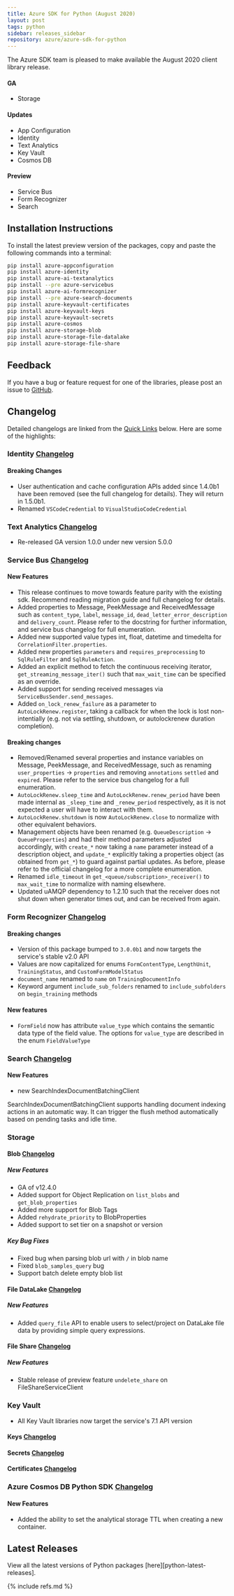 ```yaml
---
title: Azure SDK for Python (August 2020)
layout: post
tags: python
sidebar: releases_sidebar
repository: azure/azure-sdk-for-python
---
```


The Azure SDK team is pleased to make available the August 2020 client library release.

#### GA

- Storage

#### Updates

- App Configuration
- Identity
- Text Analytics
- Key Vault
- Cosmos DB

#### Preview

 - Service Bus
 - Form Recognizer
 - Search

## Installation Instructions

To install the latest preview version of the packages, copy and paste the following commands into a terminal:

```bash
pip install azure-appconfiguration
pip install azure-identity
pip install azure-ai-textanalytics
pip install --pre azure-servicebus
pip install azure-ai-formrecognizer
pip install --pre azure-search-documents
pip install azure-keyvault-certificates
pip install azure-keyvault-keys
pip install azure-keyvault-secrets
pip install azure-cosmos
pip install azure-storage-blob
pip install azure-storage-file-datalake
pip install azure-storage-file-share
```

## Feedback

If you have a bug or feature request for one of the libraries, please post an issue to [GitHub](https://github.com/azure/azure-sdk-for-python/issues).

## Changelog

Detailed changelogs are linked from the [Quick Links](#quick-links) below. Here are some of the highlights:

### Identity [Changelog](https://github.com/Azure/azure-sdk-for-python/blob/master/sdk/identity/azure-identity/CHANGELOG.md)

#### Breaking Changes
- User authentication and cache configuration APIs added since 1.4.0b1 have been removed (see the full changelog for details). They will return in 1.5.0b1.
- Renamed `VSCodeCredential` to `VisualStudioCodeCredential`

### Text Analytics [Changelog](https://github.com/Azure/azure-sdk-for-python/blob/master/sdk/textanalytics/azure-ai-textanalytics/CHANGELOG.md#500-2020-07-27)

- Re-released GA version 1.0.0 under new version 5.0.0

### Service Bus [Changelog](https://github.com/Azure/azure-sdk-for-python/blob/master/sdk/servicebus/azure-servicebus/CHANGELOG.md)

#### New Features

- This release continues to move towards feature parity with the existing sdk.  Recommend reading migration guide and full changelog for details.
- Added properties to Message, PeekMessage and ReceivedMessage such as `content_type`, `label`, `message_id`, `dead_letter_error_description` and `delivery_count`.
Please refer to the docstring for further information, and service bus changelog for full enumeration.
- Added new supported value types int, float, datetime and timedelta for `CorrelationFilter.properties`.
- Added new properties `parameters` and `requires_preprocessing` to `SqlRuleFilter` and `SqlRuleAction`.
- Added an explicit method to fetch the continuous receiving iterator, `get_streaming_message_iter()` such that `max_wait_time` can be specified as an override.
- Added support for sending received messages via `ServiceBusSender.send_messages`.
- Added `on_lock_renew_failure` as a parameter to `AutoLockRenew.register`, taking a callback for when the lock is lost non-intentially (e.g. not via settling, shutdown, or autolockrenew duration completion).

#### Breaking changes

- Removed/Renamed several properties and instance variables on Message, PeekMessage, and ReceivedMessage, such as renaming `user_properties` -> `properties` and removing `annotations` `settled` and `expired`.
Please refer to the service bus changelog for a full enumeration.
- `AutoLockRenew.sleep_time` and `AutoLockRenew.renew_period` have been made internal as `_sleep_time` and `_renew_period` respectively, as it is not expected a user will have to interact with them.
- `AutoLockRenew.shutdown` is now `AutoLockRenew.close` to normalize with other equivalent behaviors.
- Management objects have been renamed (e.g. `QueueDescription` -> `QueueProperties`) and had their method parameters adjusted accordingly, with `create_*` now taking a `name` parameter instead of a description object, and `update_*` explicitly taking a properties object (as obtained from `get_*`) to guard against partial updates.
As before, please refer to the official changelog for a more complete enumeration.
- Renamed `idle_timeout` in `get_<queue/subscription>_receiver()` to `max_wait_time` to normalize with naming elsewhere.
- Updated uAMQP dependency to 1.2.10 such that the receiver does not shut down when generator times out, and can be received from again.

### Form Recognizer [Changelog](https://github.com/Azure/azure-sdk-for-python/blob/master/sdk/formrecognizer/azure-ai-formrecognizer/CHANGELOG.md#300b1-2020-08-11)

#### Breaking changes

- Version of this package bumped to `3.0.0b1` and now targets the service's stable v2.0 API
- Values are now capitalized for enums `FormContentType`, `LengthUnit`, `TrainingStatus`, and `CustomFormModelStatus`
- `document_name` renamed to `name` on `TrainingDocumentInfo`
- Keyword argument `include_sub_folders` renamed to `include_subfolders` on `begin_training` methods

#### New features

- `FormField` now has attribute `value_type` which contains the semantic data type of the field value. The options for
`value_type` are described in the enum `FieldValueType`


### Search [Changelog](https://github.com/Azure/azure-sdk-for-python/blob/master/sdk/search/azure-search-documents/CHANGELOG.md)

#### New Features

- new SearchIndexDocumentBatchingClient

SearchIndexDocumentBatchingClient supports handling document indexing actions in an automatic way. It can trigger the flush method automatically based on pending tasks and idle time.

### Storage

#### Blob [Changelog](https://github.com/Azure/azure-sdk-for-python/blob/master/sdk/storage/azure-storage-blob/CHANGELOG.md)

##### New Features
- GA of v12.4.0
- Added support for Object Replication on `list_blobs` and `get_blob_properties`
- Added more support for Blob Tags
- Added `rehydrate_priority` to BlobProperties
- Added support to set tier on a snapshot or version

##### Key Bug Fixes
- Fixed bug when parsing blob url with `/` in blob name
- Fixed `blob_samples_query` bug
- Support batch delete empty blob list

#### File DataLake [Changelog](https://github.com/Azure/azure-sdk-for-python/blob/master/sdk/storage/azure-storage-file-datalake/CHANGELOG.md)

##### New Features
- Added `query_file` API to enable users to select/project on DataLake file data by providing simple query expressions.

#### File Share [Changelog](https://github.com/Azure/azure-sdk-for-python/blob/master/sdk/storage/azure-storage-file-share/CHANGELOG.md)

##### New Features
- Stable release of preview feature `undelete_share` on FileShareServiceClient

### Key Vault

- All Key Vault libraries now target the service's 7.1 API version
#### Keys [Changelog](https://github.com/Azure/azure-sdk-for-python/blob/master/sdk/keyvault/azure-keyvault-keys/CHANGELOG.md#420-2020-08-11)
#### Secrets [Changelog](https://github.com/Azure/azure-sdk-for-python/blob/master/sdk/keyvault/azure-keyvault-secrets/CHANGELOG.md#420-2020-08-11)
#### Certificates [Changelog](https://github.com/Azure/azure-sdk-for-python/blob/master/sdk/keyvault/azure-keyvault-certificates/CHANGELOG.md#420-2020-08-11)


### Azure Cosmos DB Python SDK [Changelog](https://github.com/Azure/azure-sdk-for-python/blob/master/sdk/cosmos/azure-cosmos/CHANGELOG.md)

#### New Features

- Added the ability to set the analytical storage TTL when creating a new container.

## Latest Releases

View all the latest versions of Python packages [here][python-latest-releases].


{% include refs.md %}
